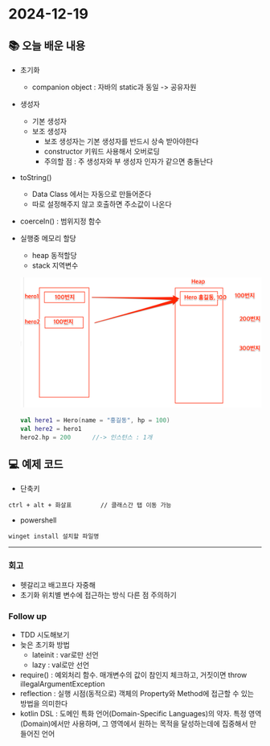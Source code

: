 # 2024-12-19

## 📚 오늘 배운 내용
- 초기화
  - companion object : 자바의 static과 동일 -> 공유자원
- 생성자
  - 기본 생성자
  - 보조 생성자
    - 보조 생성자는 기본 생성자를 반드시 상속 받아야한다
    - constructor 키워드 사용해서 오버로딩
    - 주의할 점 : 주 생성자와 부 생성자 인자가 같으면 충돌난다
- toString() 
  - Data Class 에서는 자동으로 만들어준다
  - 따로 설정해주지 않고 호출하면 주소값이 나온다
- coerceIn() : 범위지정 함수

- 실행중 메모리 할당
  - heap 동적할당
  - stack 지역변수
  
  ![img.png](img.png)
    ```kotlin
    val here1 = Hero(name = "홍길동", hp = 100)
    val here2 = hero1
    hero2.hp = 200      //-> 인스턴스 : 1개   
    ```

## 💻 예제 코드
<!-- 실습한 코드나 예제를 추가 -->
- 단축키
```text
ctrl + alt + 화살표        // 클래스간 탭 이동 가능
```
- powershell
```shell
winget install 설치할 파일명
```


---

### 회고

- 헷갈리고 배고프다 자중해
- 초기화 위치별 변수에 접근하는 방식 다른 점 주의하기


### Follow up

- TDD 시도해보기
- 늦은 초기화 방법
  - lateinit : var로만 선언
  - lazy : val로만 선언
- require() : 예외처리 함수. 매개변수의 값이 참인지 체크하고, 거짓이면 throw illegalArgumentException
- reflection : 실행 시점(동적으로) 객체의 Property와 Method에 접근할 수 있는 방법을 의미한다
- kotlin DSL : 도메인 특화 언어(Domain-Specific Languages)의 약자. 특정 영역(Domain)에서만 사용하며, 그 영역에서 원하는 목적을 달성하는데에 집중해서 만들어진 언어
